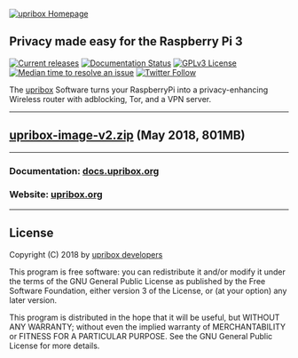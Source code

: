 [![upribox Homepage](https://upribox.org/wp-content/uploads/2017/09/upribox-logo-300x98.png)](https://upribox.org/)

## Privacy made easy for the Raspberry Pi 3

[![Current releases](https://img.shields.io/badge/release-v2.0-brightgreen.svg)](https://github.com/usableprivacy/upribox/releases) [![Documentation Status](https://img.shields.io/badge/docs-latest-blue.svg)](http://docs.upribox.org) [![GPLv3 License](https://img.shields.io/badge/license-GPLv3-yellow.svg)](https://github.com/usableprivacy/upribox/blob/master/LICENSE) [![Median time to resolve an issue](http://isitmaintained.com/badge/resolution/usableprivacy/upribox.svg)](http://isitmaintained.com/project/usableprivacy/upribox) [![Twitter Follow](https://img.shields.io/twitter/follow/usableprivacy.svg?style=social&label=Follow)](https://twitter.com/usableprivacy)


The [upribox](https://upribox.org) Software turns your RaspberryPi into a privacy-enhancing Wireless router with adblocking, Tor, and a VPN server.

---

## [upribox-image-v2.zip](https://github.com/usableprivacy/upribox/releases/download/v2.0/upribox-image-v2.zip) (May 2018, 801MB)

---

### Documentation: [docs.upribox.org](https://docs.upribox.org)
### Website: [upribox.org](https://upribox.org)

---

## License
Copyright (C) 2018 by [upribox developers](https://upribox.org/#contact)

This program is free software: you can redistribute it and/or modify it under the terms of the GNU General Public License as published by the Free Software Foundation, either version 3 of the License, or (at your option) any later version.

This program is distributed in the hope that it will be useful,
but WITHOUT ANY WARRANTY; without even the implied warranty of
MERCHANTABILITY or FITNESS FOR A PARTICULAR PURPOSE.  See the
GNU General Public License for more details.
